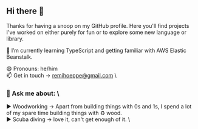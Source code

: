 ## Hi there 👋 

Thanks for having a snoop on my GitHub profile.
Here you'll find projects I've worked on either purely for fun or to explore some new language or library.


🌱 I’m currently learning TypeScript and getting familiar with AWS Elastic Beanstalk.

 
😄 Pronouns: he/him \
📫 Get in touch ->  remihoeppe@gmail.com \

### 💬 Ask me about: \
:arrow_forward: Woodworking -> Apart from building things with 0s and 1s, I spend a lot of my spare time building things with :recycle: wood. \
:arrow_forward: Scuba diving -> love it, can't get enough of it. \
